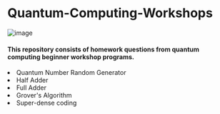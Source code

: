 # Quantum-Computing-Workshops

![image](https://user-images.githubusercontent.com/5441882/178162055-a2652743-08c0-48fc-bf0d-c268529dafa2.png)

<h4> This repository consists of homework questions from quantum computing beginner workshop programs. </h4>

<li> Quantum Number Random Generator </li>
<li> Half Adder </li>
<li> Full Adder </li>
<li> Grover's Algorithm </li>
<li> Super-dense coding </li>
 
